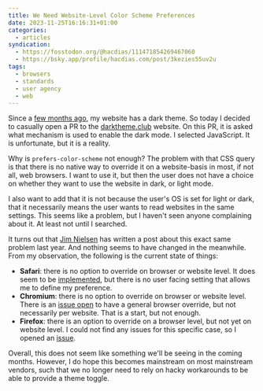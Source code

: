 ```yaml
---
title: We Need Website-Level Color Scheme Preferences
date: 2023-11-25T16:16:31+01:00
categories:
  - articles
syndication:
  - https://fosstodon.org/@hacdias/111471854269467060
  - https://bsky.app/profile/hacdias.com/post/3kezies55uv2u
tags:
  - browsers
  - standards
  - user agency
  - web
---
```


Since a [few months ago](/2023/07/31/recently/), my website has a dark theme. So today I decided to casually open a PR to the [darktheme.club](https://darktheme.club/) website. On this PR, it is asked what mechanism is used to enable the dark mode. I selected JavaScript. It is unfortunate, but it is a reality.

<!--more-->

Why is `prefers-color-scheme` not enough? The problem with that CSS query is that there is no native way to override it on a website-basis in most, if not all, web browsers. I want to use it, but then the user does not have a choice on whether they want to use the website in dark, or light mode.

I also want to add that it is not because the user's OS is set for light or dark, that it necessarily means the user wants to read websites in the same settings. This seems like a problem, but I haven't seen anyone complaining about it. At least not until I searched.

It turns out that [Jim Nielsen](https://blog.jim-nielsen.com/2022/browser-level-color-scheme-preference/) has written a post about this exact same problem last year. And nothing seems to have changed in the meanwhile. From my observation, the following is the current state of things:

- **Safari**: there is no option to override on browser or website level. It does seem to be [implemented](https://github.com/WebKit/WebKit/commit/75734bd35fa1a210f24ac0ab3502177ece7002ab), but there is no user facing setting that allows me to define my preference.
- **Chromium**: there is no option to override on browser or website level. There is an [issue open](https://bugs.chromium.org/p/chromium/issues/detail?id=1046660) to have a general browser override, but not necessarily per website. That is a start, but not enough.
- **Firefox**: there is an option to override on a browser level, but not yet on website level. I could not find any issues for this specific case, so I opened an [issue](https://bugzilla.mozilla.org/show_bug.cgi?id=1866637).

Overall, this does not seem like something we'll be seeing in the coming months. However, I do hope this becomes mainstream on most mainstream vendors, such that we no longer need to rely on hacky workarounds to be able to provide a theme toggle.
